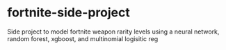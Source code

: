 # fortnite-side-project
Side project to model fortnite weapon rarity levels using a neural network, random forest, xgboost, and multinomial logisitic reg
